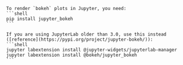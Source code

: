     To render `bokeh` plots in Jupyter, you need:
    ```shell
    pip install jupyter_bokeh
    ```

    If you are using JupyterLab older than 3.0, use this instead ([reference](https://pypi.org/project/jupyter-bokeh/)):
    ```shell
    jupyter labextension install @jupyter-widgets/jupyterlab-manager
    jupyter labextension install @bokeh/jupyter_bokeh
    ```
